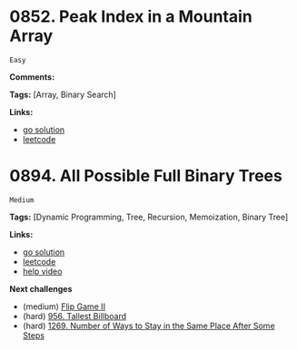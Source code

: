 



# 0852. Peak Index in a Mountain Array

    Easy

**Comments:**

**Tags:** [Array, Binary Search]

**Links:**

- [go solution](./0852-peak-index-in-a-mountain-array.go)
- [leetcode](https://leetcode.com/problems/peak-index-in-a-mountain-array/)

# 0894. All Possible Full Binary Trees

    Medium

**Tags:** [Dynamic Programming, Tree, Recursion, Memoization, Binary Tree]

**Links:**

- [go solution](./0894-all-possible-full-binary-trees.go)
- [leetcode](https://leetcode.com/problems/all-possible-full-binary-trees/)
- [help video](https://www.youtube.com/watch?v=Ci-82MggDYI)

**Next challenges**
- (medium) [Flip Game II](https://leetcode.com/problems/flip-game-ii/)
- (hard) [956. Tallest Billboard](https://leetcode.com/problems/tallest-billboard/)
- (hard) [1269. Number of Ways to Stay in the Same Place After Some Steps](https://leetcode.com/problems/number-of-ways-to-stay-in-the-same-place-after-some-steps/)